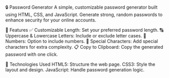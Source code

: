 🔒 Password Generator
A simple, customizable password generator built using HTML, CSS, and JavaScript. Generate strong,
random passwords to enhance security for your online accounts.

🚀 Features
✅ Customizable Length: Set your preferred password length.
🔠 Uppercase & Lowercase Letters: Include or exclude letter cases.
🔢 Numbers: Option to include numbers.
🔣 Special Characters: Add special characters for extra complexity.
📋 Copy to Clipboard: Copy the generated password with one click.

🌟 Technologies Used
HTML5: Structure the web page.
CSS3: Style the layout and design.
JavaScript: Handle password generation logic.
